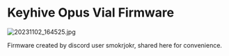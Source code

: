 # Keyhive Opus Vial Firmware
![20231102_164525.jpg]()

Firmware created by discord user smokrjokr, shared here for convenience.
